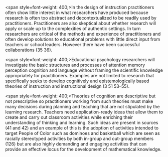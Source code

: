 <span style=font-weight: 400;>In the design of instruction practitioners often show little interest in what researchers have produced because research is often too abstract and decontextualized to be readily used by practitioners. Practitioners are also skeptical about whether research will apply or scale up to the complexities of authentic settings. In turn researchers are critical of the methods and experience of practitioners and often develop solutions to educational problems with little direct input from teachers or school leaders. However there have been successful collaborations (35 36).</span>

<span style=font-weight: 400;>Educational psychology researchers will investigate the basic structures and processes of attention memory perception cognition and language without framing the scientific knowledge appropriately for practitioners. Examples are not limited to research that specifically seeks to develop cognitively and epistemologically based theories of instruction and instructional design (3 51 53–55).</span>

<span style=font-weight: 400;>Theories of cognition are descriptive but not prescriptive so practitioners working from such theories must make many decisions during planning and teaching that are not stipulated by the learning research. Teachers need application-ready ideas that allow them to create and carry out classroom activities while enriching their understanding of thinking and learning. Such ideas are present in sources (41 and 42) and an example of this is the adoption of activities intended to target People of Color such as dominoes and basketball which are seen as racially stereotyped activities by both in-group and out-group members (126) but are also highly demanding and engaging activities that can provide an effective locus for the development of mathematical knowledge.</span>